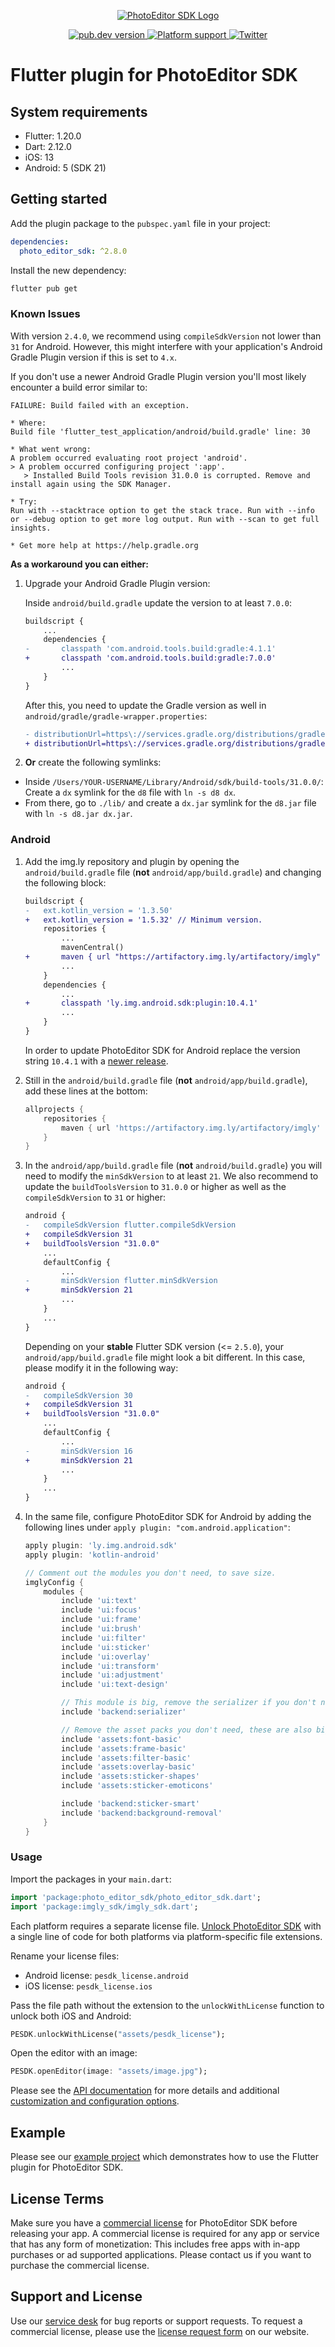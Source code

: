 <p align="center">
  <a href="https://img.ly/photo-sdk?utm_campaign=Projects&utm_source=Github&utm_medium=PESDK&utm_content=Flutter">
    <img src="https://img.ly/static/logos/PE.SDK_Logo.svg" alt="PhotoEditor SDK Logo"/>
  </a>
</p>
<p align="center">
  <a href="https://pub.dev/packages/photo_editor_sdk">
    <img src="https://img.shields.io/pub/v/photo_editor_sdk?color=blue" alt="pub.dev version">
  </a>
  <a href="https://pub.dev/packages/photo_editor_sdk">
    <img src="https://img.shields.io/badge/platforms-android%20|%20ios-lightgrey.svg" alt="Platform support">
  </a>
  <a href="https://twitter.com/imgly">
    <img src="https://img.shields.io/badge/twitter-@PhotoEditorSDK-blue.svg?style=flat" alt="Twitter">
  </a>
</p>

# Flutter plugin for PhotoEditor SDK

## System requirements

- Flutter: 1.20.0
- Dart: 2.12.0
- iOS: 13
- Android: 5 (SDK 21)

## Getting started

Add the plugin package to the `pubspec.yaml` file in your project:

```yaml
dependencies:
  photo_editor_sdk: ^2.8.0
```

Install the new dependency:

```sh
flutter pub get
```

### Known Issues

With version `2.4.0`, we recommend using `compileSdkVersion` not lower than `31` for Android. However, this might interfere with your application's Android Gradle Plugin version if this is set to `4.x`.

If you don't use a newer Android Gradle Plugin version you'll most likely encounter a build error similar to:

```
FAILURE: Build failed with an exception.

* Where:
Build file 'flutter_test_application/android/build.gradle' line: 30

* What went wrong:
A problem occurred evaluating root project 'android'.
> A problem occurred configuring project ':app'.
   > Installed Build Tools revision 31.0.0 is corrupted. Remove and install again using the SDK Manager.

* Try:
Run with --stacktrace option to get the stack trace. Run with --info or --debug option to get more log output. Run with --scan to get full insights.

* Get more help at https://help.gradle.org
```

**As a workaround you can either:**

1. Upgrade your Android Gradle Plugin version:

   Inside `android/build.gradle` update the version to at least `7.0.0`:

   ```diff
   buildscript {
       ...
       dependencies {
   -       classpath 'com.android.tools.build:gradle:4.1.1'
   +       classpath 'com.android.tools.build:gradle:7.0.0'
           ...
       }
   }
   ```

   After this, you need to update the Gradle version as well in `android/gradle/gradle-wrapper.properties`:

   ```diff
   - distributionUrl=https\://services.gradle.org/distributions/gradle-6.7-all.zip
   + distributionUrl=https\://services.gradle.org/distributions/gradle-7.0.2-all.zip
   ```

2. **Or** create the following symlinks:

- Inside `/Users/YOUR-USERNAME/Library/Android/sdk/build-tools/31.0.0/`: Create a `dx` symlink for the `d8` file with `ln -s d8 dx`.
- From there, go to `./lib/` and create a `dx.jar` symlink for the `d8.jar` file with `ln -s d8.jar dx.jar`.

### Android

1. Add the img.ly repository and plugin by opening the `android/build.gradle` file (**not** `android/app/build.gradle`) and changing the following block:

   ```diff
   buildscript {
   -   ext.kotlin_version = '1.3.50'
   +   ext.kotlin_version = '1.5.32' // Minimum version.
       repositories {
           ...
           mavenCentral()
   +       maven { url "https://artifactory.img.ly/artifactory/imgly" }
           ...
       }
       dependencies {
           ...
   +       classpath 'ly.img.android.sdk:plugin:10.4.1'
           ...
       }
   }
   ```

   In order to update PhotoEditor SDK for Android replace the version string `10.4.1` with a [newer release](https://github.com/imgly/pesdk-android-demo/releases).

2. Still in the `android/build.gradle` file (**not** `android/app/build.gradle`), add these lines at the bottom:

   ```groovy
   allprojects {
       repositories {
           maven { url 'https://artifactory.img.ly/artifactory/imgly' }
       }
   }
   ```

3. In the `android/app/build.gradle` file (**not** `android/build.gradle`) you will need to modify the `minSdkVersion` to at least `21`. We also recommend to update the `buildToolsVersion` to `31.0.0` or higher as well as the `compileSdkVersion` to `31` or higher:

   ```diff
   android {
   -   compileSdkVersion flutter.compileSdkVersion
   +   compileSdkVersion 31
   +   buildToolsVersion "31.0.0"
       ...
       defaultConfig {
           ...
   -       minSdkVersion flutter.minSdkVersion
   +       minSdkVersion 21
           ...
       }
       ...
   }
   ```

   Depending on your **stable** Flutter SDK version (<= `2.5.0`), your `android/app/build.gradle` file might look a bit different. In this case, please modify it in the following way:

   ```diff
   android {
   -   compileSdkVersion 30
   +   compileSdkVersion 31
   +   buildToolsVersion "31.0.0"
       ...
       defaultConfig {
           ...
   -       minSdkVersion 16
   +       minSdkVersion 21
           ...
       }
       ...
   }
   ```

4. In the same file, configure PhotoEditor SDK for Android by adding the following lines under `apply plugin: "com.android.application"`:

   ```groovy
   apply plugin: 'ly.img.android.sdk'
   apply plugin: 'kotlin-android'

   // Comment out the modules you don't need, to save size.
   imglyConfig {
       modules {
           include 'ui:text'
           include 'ui:focus'
           include 'ui:frame'
           include 'ui:brush'
           include 'ui:filter'
           include 'ui:sticker'
           include 'ui:overlay'
           include 'ui:transform'
           include 'ui:adjustment'
           include 'ui:text-design'

           // This module is big, remove the serializer if you don't need that feature.
           include 'backend:serializer'

           // Remove the asset packs you don't need, these are also big in size.
           include 'assets:font-basic'
           include 'assets:frame-basic'
           include 'assets:filter-basic'
           include 'assets:overlay-basic'
           include 'assets:sticker-shapes'
           include 'assets:sticker-emoticons'

           include 'backend:sticker-smart'
           include 'backend:background-removal'
       }
   }
   ```

### Usage

Import the packages in your `main.dart`:

```dart
import 'package:photo_editor_sdk/photo_editor_sdk.dart';
import 'package:imgly_sdk/imgly_sdk.dart';
```

Each platform requires a separate license file. [Unlock PhotoEditor SDK](./lib/photo_editor_sdk.dart#L13-L22) with a single line of code for both platforms via platform-specific file extensions.

Rename your license files:

- Android license: `pesdk_license.android`
- iOS license: `pesdk_license.ios`

Pass the file path without the extension to the `unlockWithLicense` function to unlock both iOS and Android:

```dart
PESDK.unlockWithLicense("assets/pesdk_license");
```

Open the editor with an image:

```dart
PESDK.openEditor(image: "assets/image.jpg");
```

Please see the [API documentation](https://pub.dev/documentation/photo_editor_sdk) for more details and additional [customization and configuration options](https://pub.dev/documentation/imgly_sdk).

## Example

Please see our [example project](./example) which demonstrates how to use the Flutter plugin for PhotoEditor SDK.

## License Terms

Make sure you have a [commercial license](https://img.ly/pricing?utm_campaign=Projects&utm_source=Github&utm_medium=PESDK&utm_content=Flutter) for PhotoEditor SDK before releasing your app.
A commercial license is required for any app or service that has any form of monetization: This includes free apps with in-app purchases or ad supported applications. Please contact us if you want to purchase the commercial license.

## Support and License

Use our [service desk](https://support.img.ly) for bug reports or support requests. To request a commercial license, please use the [license request form](https://img.ly/pricing?utm_campaign=Projects&utm_source=Github&utm_medium=PESDK&utm_content=Flutter) on our website.

